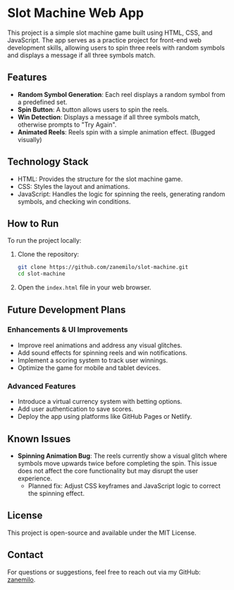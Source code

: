 # Slot Machine Web App

This project is a simple slot machine game built using HTML, CSS, and JavaScript. The app serves as a practice project for front-end web development skills, allowing users to spin three reels with random symbols and displays a message if all three symbols match.

## Features
- **Random Symbol Generation**: Each reel displays a random symbol from a predefined set.
- **Spin Button**: A button allows users to spin the reels.
- **Win Detection**: Displays a message if all three symbols match, otherwise prompts to "Try Again".
- **Animated Reels**: Reels spin with a simple animation effect. (Bugged visually)

## Technology Stack
- HTML: Provides the structure for the slot machine game.
- CSS: Styles the layout and animations.
- JavaScript: Handles the logic for spinning the reels, generating random symbols, and checking win conditions.

## How to Run
To run the project locally:
1. Clone the repository:
    ```bash
    git clone https://github.com/zanemilo/slot-machine.git
    cd slot-machine
    ```
2. Open the `index.html` file in your web browser.

## Future Development Plans
### Enhancements & UI Improvements
- Improve reel animations and address any visual glitches.
- Add sound effects for spinning reels and win notifications.
- Implement a scoring system to track user winnings.
- Optimize the game for mobile and tablet devices.

### Advanced Features
- Introduce a virtual currency system with betting options.
- Add user authentication to save scores.
- Deploy the app using platforms like GitHub Pages or Netlify.

## Known Issues
- **Spinning Animation Bug**: The reels currently show a visual glitch where symbols move upwards twice before completing the spin. This issue does not affect the core functionality but may disrupt the user experience.
  - Planned fix: Adjust CSS keyframes and JavaScript logic to correct the spinning effect.

## License
This project is open-source and available under the MIT License.

## Contact
For questions or suggestions, feel free to reach out via my GitHub: [zanemilo](https://github.com/zanemilo).
